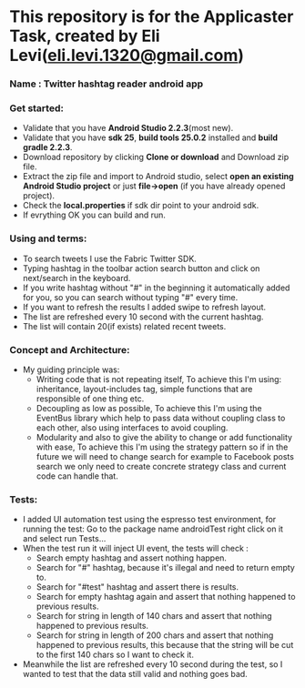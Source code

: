 # This repository is for the Applicaster Task, created by Eli Levi(eli.levi.1320@gmail.com)
### Name : Twitter hashtag reader android app ###

### Get started: ###
- Validate that you have **Android Studio 2.2.3**(most new).
- Validate that you have **sdk 25**, **build tools 25.0.2** installed and **build gradle 2.2.3**.
- Download repository by clicking **Clone or download** and Download zip file.
- Extract the zip file and import to Android studio, select **open an existing Android Studio project** or just **file->open** (if you have already opened project).
- Check the **local.properties** if sdk dir point to your android sdk.
- If evrything OK you can build and run.

### Using and terms: ###
- To search tweets I use the Fabric Twitter SDK.
- Typing hashtag in the toolbar action search button and click on next/search in the keyboard.
- If you write hashtag without "#" in the beginning it automatically added for you, so you can search without typing "#" every time.
- If you want to refresh the results I added swipe to refresh layout.
- The list are refreshed every 10 second with the current hashtag.
- The list will contain 20(if exists) related recent tweets.

### Concept and Architecture: ###
- My guiding principle was:
  - Writing code that is not repeating itself, To achieve this I'm using: inheritance, layout-includes tag, simple functions that are responsible of one thing etc.
  - Decoupling as low as possible, To achieve this I'm using the EventBus library which help to pass data without coupling class to each other, also using interfaces to avoid coupling.
  - Modularity and also to give the ability to change or add functionality with ease, To achieve this I'm using the strategy pattern so if in the future we will need to change search for example to Facebook posts search we only need to create concrete strategy class and current code can handle that.

### Tests: ###
- I added UI automation test using the espresso test environment, for running the test: Go to the package name androidTest right click on it and select run Tests...
- When the test run it will inject UI event, the tests will check :
  - Search empty hashtag and assert nothing happen.
  - Search for "#" hashtag, because it's illegal and need to return empty to.
  - Search for "#test" hashtag and assert there is results.
  - Search for empty hashtag again and assert that nothing happened to previous results.
  - Search for string in length of 140 chars and assert that nothing happened to previous results.
  - Search for string in length of 200 chars and assert that nothing happened to previous results, this because that the string will be cut to the first 140 chars so I want to check it.
- Meanwhile the list are refreshed every 10 second during the test, so I wanted to test that the data still valid and nothing goes bad.
